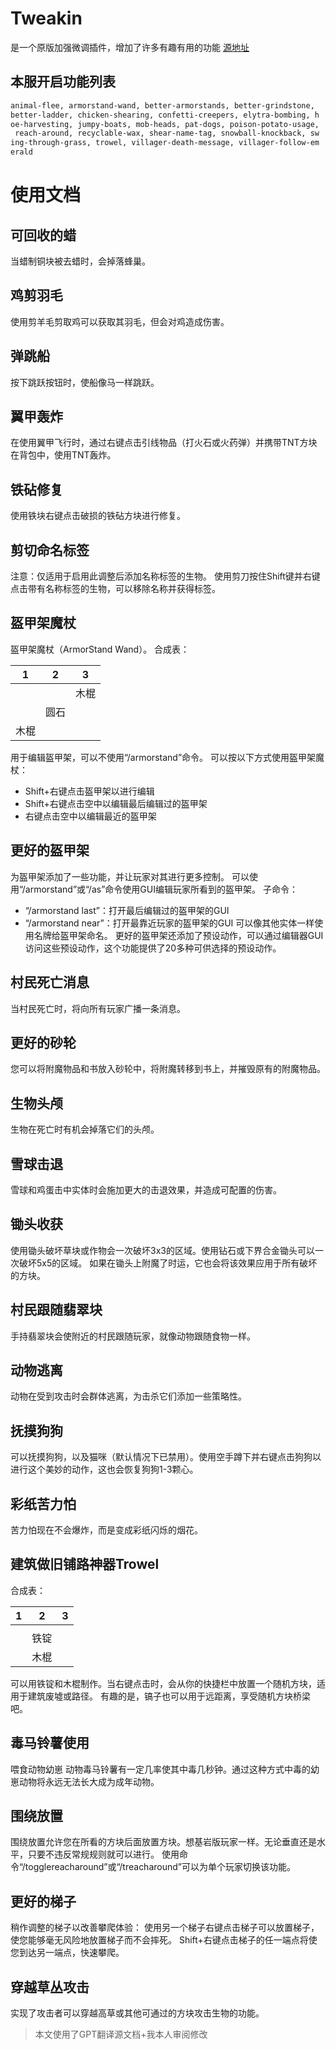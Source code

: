 # Tweakin
是一个原版加强微调插件，增加了许多有趣有用的功能
[源地址](https://www.spigotmc.org/resources/tweakin-1-17-1-20.93444/)

## 本服开启功能列表
```txt
animal-flee, armorstand-wand, better-armorstands, better-grindstone, 
better-ladder, chicken-shearing, confetti-creepers, elytra-bombing, h
oe-harvesting, jumpy-boats, mob-heads, pat-dogs, poison-potato-usage,
 reach-around, recyclable-wax, shear-name-tag, snowball-knockback, sw
ing-through-grass, trowel, villager-death-message, villager-follow-em
erald
``` 

# 使用文档

## 可回收的蜡
当蜡制铜块被去蜡时，会掉落蜂巢。

## 鸡剪羽毛
使用剪羊毛剪取鸡可以获取其羽毛，但会对鸡造成伤害。

## 弹跳船
按下跳跃按钮时，使船像马一样跳跃。

## 翼甲轰炸
在使用翼甲飞行时，通过右键点击引线物品（打火石或火药弹）并携带TNT方块在背包中，使用TNT轰炸。

## 铁砧修复
使用铁块右键点击破损的铁砧方块进行修复。

## 剪切命名标签
注意：仅适用于启用此调整后添加名称标签的生物。
使用剪刀按住Shift键并右键点击带有名称标签的生物，可以移除名称并获得标签。

## 盔甲架魔杖
盔甲架魔杖（ArmorStand Wand）。
合成表：

| 1    | 2    | 3    |
| ---- | ---- | ---- |
|      |      | 木棍 |
|      | 圆石 |      |
| 木棍 |      |      |

用于编辑盔甲架，可以不使用“/armorstand”命令。
可以按以下方式使用盔甲架魔杖：
- Shift+右键点击盔甲架以进行编辑
- Shift+右键点击空中以编辑最后编辑过的盔甲架
- 右键点击空中以编辑最近的盔甲架

## 更好的盔甲架
为盔甲架添加了一些功能，并让玩家对其进行更多控制。
可以使用“/armorstand”或“/as”命令使用GUI编辑玩家所看到的盔甲架。
子命令：
- “/armorstand last”：打开最后编辑过的盔甲架的GUI
- “/armorstand near”：打开最靠近玩家的盔甲架的GUI
可以像其他实体一样使用名牌给盔甲架命名。
更好的盔甲架还添加了预设动作，可以通过编辑器GUI访问这些预设动作，这个功能提供了20多种可供选择的预设动作。

## 村民死亡消息
当村民死亡时，将向所有玩家广播一条消息。

## 更好的砂轮
您可以将附魔物品和书放入砂轮中，将附魔转移到书上，并摧毁原有的附魔物品。

## 生物头颅
生物在死亡时有机会掉落它们的头颅。

## 雪球击退
雪球和鸡蛋击中实体时会施加更大的击退效果，并造成可配置的伤害。

## 锄头收获
使用锄头破坏草块或作物会一次破坏3x3的区域。使用钻石或下界合金锄头可以一次破坏5x5的区域。
如果在锄头上附魔了时运，它也会将该效果应用于所有破坏的方块。

## 村民跟随翡翠块
手持翡翠块会使附近的村民跟随玩家，就像动物跟随食物一样。

## 动物逃离
动物在受到攻击时会群体逃离，为击杀它们添加一些策略性。

## 抚摸狗狗
可以抚摸狗狗，以及猫咪（默认情况下已禁用）。使用空手蹲下并右键点击狗狗以进行这个美妙的动作，这也会恢复狗狗1-3颗心。

## 彩纸苦力怕
苦力怕现在不会爆炸，而是变成彩纸闪烁的烟花。

## 建筑做旧铺路神器Trowel
合成表：

| 1   | 2    | 3   |
| --- | ---- | --- |
|     |      |     |
|     | 铁锭 |     |
|     | 木棍 |     |

可以用铁锭和木棍制作。当右键点击时，会从你的快捷栏中放置一个随机方块，适用于建筑废墟或路径。
有趣的是，镐子也可以用于远距离，享受随机方块桥梁吧。

## 毒马铃薯使用
喂食动物幼崽
动物毒马铃薯有一定几率使其中毒几秒钟。通过这种方式中毒的幼崽动物将永远无法长大成为成年动物。

## 围绕放置
围绕放置允许您在所看的方块后面放置方块。想基岩版玩家一样。无论垂直还是水平，只要不违反常规规则就可以进行。
使用命令“/togglereacharound”或“/treacharound”可以为单个玩家切换该功能。

## 更好的梯子
稍作调整的梯子以改善攀爬体验：
使用另一个梯子右键点击梯子可以放置梯子，使您能够毫无风险地放置梯子而不会摔死。
Shift+右键点击梯子的任一端点将使您到达另一端点，快速攀爬。

## 穿越草丛攻击
实现了攻击者可以穿越高草或其他可通过的方块攻击生物的功能。

> 本文使用了GPT翻译源文档+我本人审阅修改